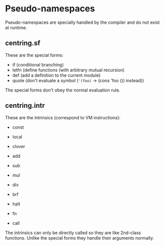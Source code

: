 # Pseudo-namespaces

Pseudo-namespaces are specially handled by the compiler and do not exist at runtime.

## centring.sf

These are the special forms:

* if    (conditional branching)
* letfn (define functions (with arbitrary mutual recursion)
* def   (add a definition to the current module)
* quote (don't evaluate a symbol (`'(foo)` -> (cons 'foo ()) instead))

The special forms don't obey the normal evaluation rule.

## centring.intr

These are the intrinsics (correspond to VM instructions):

* const
* local
* clover

* add
* sub
* mul
* div

* brf
* halt

* fn
* call

The intrinsics can only be directly called so they are like 2nd-class functions.
Unlike the special forms they handle their arguments normally.
